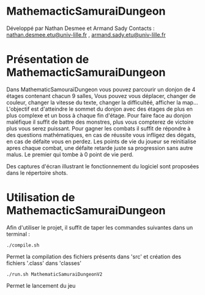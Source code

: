 MathemacticSamuraiDungeon
===========

Développé par Nathan Desmee et Armand Sady
Contacts : nathan.desmee.etu@univ-lille.fr , armand.sady.etu@univ-lille.fr

# Présentation de MathemacticSamuraiDungeon

Dans MathematicSamouraïDungeon vous pouvez parcourir un donjon de 4 étages contenant chacun 9 salles,
Vous pouvez vous déplacer, changer de couleur, changer la vitesse du texte, changer la difficultéé, afficher la map...
L'objectif est d'atteindre le sommet du donjon avec des étages de plus en plus complexe et un boss à chaque fin d'étage.
Pour faire face au donjon maléfique il suffit de battre des monstres, plus vous compterez de victoire plus vous serez puissant.
Pour gagner les combats il suffit de répondre à des questions mathématiques, en cas de réussite vous infligez des dégats, en cas de défaite vous en perdez.
Les points de vie du joueur se reinitialise apres chaque combat, une défaite retarde juste sa progression sans autre malus.
Le premier qui tombe à 0 point de vie perd.

Des captures d'écran illustrant le fonctionnement du logiciel sont proposées dans le répertoire shots.


# Utilisation de MathemacticSamuraiDungeon

Afin d'utiliser le projet, il suffit de taper les commandes suivantes dans un terminal :

```
./compile.sh
```
Permet la compilation des fichiers présents dans 'src' et création des fichiers '.class' dans 'classes'

```
./run.sh MathematicSamuraiDungeonV2
```
Permet le lancement du jeu
